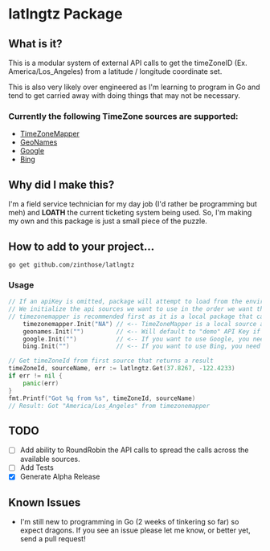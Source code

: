 # latlngtz Package
## What is it?
This is a modular system of external API calls to get the timeZoneID (Ex. America/Los_Angeles) from a latitude / longitude coordinate set.

This is also very likely over engineered as I'm learning to program in Go and tend to get carried away with doing things that may not be necessary.



### Currently the following TimeZone sources are supported:
* [TimeZoneMapper](https://github.com/zsefvlol/timezonemapper)
* [GeoNames](https://www.geonames.org/export/web-services.html#timezone)
* [Google](https://developers.google.com/maps/documentation/timezone/overview)
* [Bing](https://docs.microsoft.com/en-us/bingmaps/rest-services/timezone/find-time-zone)

## Why did I make this?
I'm a field service technician for my day job (I'd rather be programming but meh) and __LOATH__ the current ticketing system being used. So, I'm making my own and this package is just a small piece of the puzzle.

## How to add to your project...
```console
go get github.com/zinthose/latlngtz
````

### Usage

```go
// If an apiKey is omitted, package will attempt to load from the environment
// We initialize the api sources we want to use in the order we want them to be used.
// timezonemapper is recommended first as it is a local package that calculates the timezones based on coordinate shape files. GeoNames is recommended to be used second as it is free but limited.
    timezonemapper.Init("NA") // <-- TimeZoneMapper is a local source and requires no API Key
	geonames.Init("")         // <-- Will default to "demo" API Key if omitted, but VERY limited
	google.Init("")           // <-- If you want to use Google, you need to provide an API Key
	bing.Init("")             // <-- If you want to use Bing, you need to provide an API Key

// Get timeZoneId from first source that returns a result
timeZoneId, sourceName, err := latlngtz.Get(37.8267, -122.4233)
if err != nil {
    panic(err)
}
fmt.Printf("Got %q from %s", timeZoneId, sourceName)
// Result: Got "America/Los_Angeles" from timezonemapper
```

## TODO
 - [ ] Add ability to RoundRobin the API calls to spread the calls across the available sources.
 - [ ] Add Tests 
 - [X] Generate Alpha Release

## Known Issues
* I'm still new to programming in Go (2 weeks of tinkering so far) so expect dragons.  If you see an issue please let me know, or better yet, send a pull request!